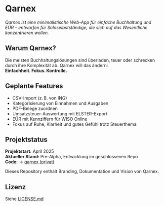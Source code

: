 # Qarnex

_Qarnex ist eine minimalistische Web-App für einfache Buchhaltung und EÜR – entworfen für Soloselbstständige, die sich auf das Wesentliche konzentrieren wollen._

## Warum Qarnex?

Die meisten Buchhaltungslösungen sind überladen, teuer oder schrecken durch ihre Komplexität ab. Qarnex will das ändern:  
**Einfachheit. Fokus. Kontrolle.**

## Geplante Features

- CSV-Import (z. B. von ING)
- Kategorisierung von Einnahmen und Ausgaben
- PDF-Belege zuordnen
- Umsatzsteuer-Auswertung mit ELSTER-Export
- EÜR mit Kennziffern für WISO Online
- Fokus auf Ruhe, Klarheit und gutes Gefühl trotz Steuerthema

## Projektstatus

**Projektstart:** April 2025  
**Aktueller Stand:** Pre-Alpha, Entwicklung im geschlossenen Repo  
**Code:** → [qarnex (privat)](https://github.com/skimi3d/qarnex)

Dieses Repository enthält Branding, Dokumentation und Vision von Qarnex.

## Lizenz

Siehe [LICENSE.md](LICENSE.md)
